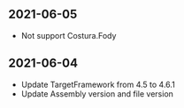 ﻿## 2021-06-05
- Not support Costura.Fody
## 2021-06-04
- Update TargetFramework from 4.5 to 4.6.1
- Update Assembly version and file version
